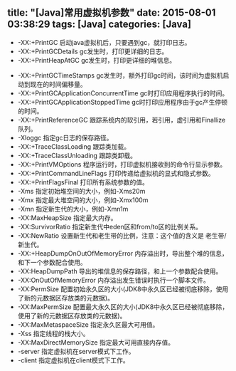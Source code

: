 title: "[Java]常用虚拟机参数"
date: 2015-08-01 03:38:29
tags: [Java]
categories: [Java]
---
* -XX:+PrintGC   启动java虚拟机后，只要遇到gc，就打印日志。
* -XX:+PrintGCDetails  gc发生时，打印更详细的日志。
* -XX:+PrintHeapAtGC  gc发生时，打印更详细的堆信息。
<!--more-->
* -XX:+PrintGCTimeStamps gc发生时，额外打印gc时间，该时间为虚拟机启动到现在的时间偏移量。
* -XX:+PrintGCApplicationConcurrentTime gc时打印应用程序执行的时间。
* -XX:+PrintGCApplicationStoppedTime gc时打印应用程序由于gc产生停顿的时间。
* -XX:+PrintReferenceGC  跟踪系统内的软引用，若引用，虚引用和Finallize队列。
* -Xloggc 指定gc日志的保存路径。
* -XX:+TraceClassLoading  跟踪类加载。
* -XX:+TraceClassUnloading 跟踪类卸载。
* -XX:+PrintVMOptions 程序运行时，打印虚拟机接收到的命令行显示参数。
* -XX:+PrintCommandLineFlags 打印传递给虚拟机的显式和隐式参数。
* -XX:+PrintFlagsFinal 打印所有系统参数的值。
* -Xms 指定初始堆空间的大小，例如-Xms20m
* -Xmx 指定最大堆空间的大小，例如-Xmx100m
* -Xmn 指定新生代的大小，例如-Xmn1m
* -XX:MaxHeapSize 指定最大内存。
* -XX:SurvivorRatio 指定新生代中eden区和from/to区的比例关系。
* -XX:NewRatio 设置新生代和老生带的比例，注意：这个值的含义是 老生带/新生代。
* -XX:+HeapDumpOnOutOfMemoryError 内存溢出时，导出整个堆的信息，和下一个参数配合使用。
* -XX:HeapDumpPath 导出的堆信息的保存路径，和上一个参数配合使用。
* -XX:OnOutOfMemoryError 内存溢出发生错误时执行一个脚本文件。
* -XX:PermSize 配置初始永久区的大小(JDK8中永久区已经被彻底移除，使用了新的元数据区存放类的元数据)。
* -XX:MaxPermSize 配置最大永久区的大小(JDK8中永久区已经被彻底移除，使用了新的元数据区存放类的元数据)。
* -XX:MaxMetaspaceSize 指定永久区最大可用值。
* -Xss 指定线程的栈大小。
* -XX:MaxDirectMemorySize 指定最大可用直接内存值。
* -server 指定虚拟机在server模式下工作。
* -client 指定虚拟机在client模式下工作。
